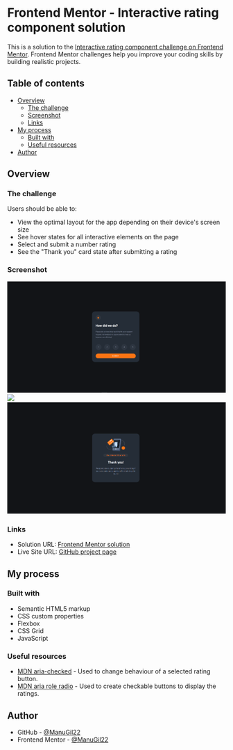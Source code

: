 # Frontend Mentor - Interactive rating component solution

This is a solution to the [Interactive rating component challenge on Frontend Mentor](https://www.frontendmentor.io/challenges/interactive-rating-component-koxpeBUmI). Frontend Mentor challenges help you improve your coding skills by building realistic projects. 

## Table of contents

- [Overview](#overview)
  - [The challenge](#the-challenge)
  - [Screenshot](#screenshot)
  - [Links](#links)
- [My process](#my-process)
  - [Built with](#built-with)
  - [Useful resources](#useful-resources)
- [Author](#author)

## Overview

### The challenge

Users should be able to:

- View the optimal layout for the app depending on their device's screen size
- See hover states for all interactive elements on the page
- Select and submit a number rating
- See the "Thank you" card state after submitting a rating

### Screenshot

![](./images/screenshot.jpg)
![](./images/screenshot-hover.jpg)
![](./images/screenshot-thankyou.PNG)


### Links

- Solution URL: [Frontend Mentor solution](https://www.frontendmentor.io/solutions/interactive-rating-component-responsive-ByjXcYTN9)
- Live Site URL: [GitHub project page](https://manugil22.github.io/interactive-rating-component/)

## My process

### Built with

- Semantic HTML5 markup
- CSS custom properties
- Flexbox
- CSS Grid
- JavaScript

### Useful resources

- [MDN aria-checked](https://developer.mozilla.org/en-US/docs/Web/Accessibility/ARIA/Attributes/aria-checked) - Used to change behaviour of a selected rating button. 
- [MDN aria role radio](https://developer.mozilla.org/en-US/docs/Web/Accessibility/ARIA/Roles/radio_role) - Used to create checkable buttons to display the ratings.

## Author

- GitHub - [@ManuGil22](https://github.com/ManuGil22)
- Frontend Mentor - [@ManuGil22](https://www.frontendmentor.io/profile/ManuGil22)

